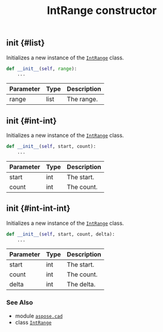 ﻿---
title: IntRange constructor
second_title: Aspose.CAD for Python via .NET API References
description: 
type: docs
weight: 10
url: /python-net/aspose.cad/intrange/__init__/
is_root: false
---

## __init__ {#list}

Initializes a new instance of the [`IntRange`](/cad/python-net/aspose.cad/intrange) class.



```python
def __init__(self, range):
    ...
```


| Parameter | Type | Description |
| :- | :- | :- |
| range | list | The range. |


## __init__ {#int-int}

Initializes a new instance of the [`IntRange`](/cad/python-net/aspose.cad/intrange) class.



```python
def __init__(self, start, count):
    ...
```


| Parameter | Type | Description |
| :- | :- | :- |
| start | int | The start. |
| count | int | The count. |


## __init__ {#int-int-int}

Initializes a new instance of the [`IntRange`](/cad/python-net/aspose.cad/intrange) class.



```python
def __init__(self, start, count, delta):
    ...
```


| Parameter | Type | Description |
| :- | :- | :- |
| start | int | The start. |
| count | int | The count. |
| delta | int | The delta. |



### See Also
* module [`aspose.cad`](../../)
* class [`IntRange`](/cad/python-net/aspose.cad/intrange)

